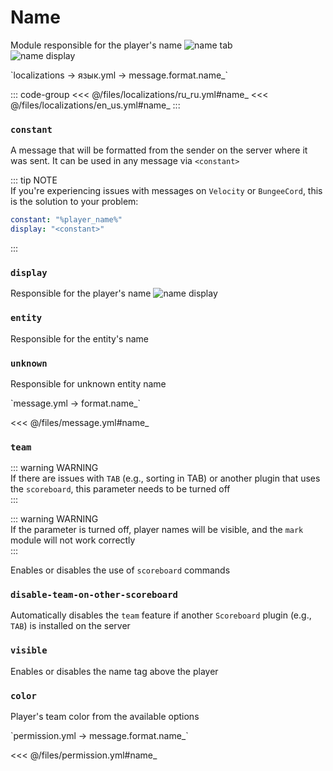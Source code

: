 # Name

Module responsible for the player's name
![name tab](/nametab.png)  
![name display](/namedisplay.png)  

[//]: # (localization)
<!--@include: @/parts/words.md#localization--> 
<!--@include: @/parts/words.md#path--> `localizations → язык.yml → message.format.name_`

<!--@include: @/parts/words.md#default--> 

::: code-group
<<< @/files/localizations/ru_ru.yml#name_
<<< @/files/localizations/en_us.yml#name_
:::

### `constant`

A message that will be formatted from the sender on the server where it was sent. It can be used in any message via `<constant>`

::: tip NOTE  
If you're experiencing issues with messages on `Velocity` or `BungeeCord`, this is the solution to your problem:

```yaml
constant: "%player_name%"
display: "<constant>"
```  
:::

### `display`

Responsible for the player's name
![name display](/namedisplay.png)

### `entity`

Responsible for the entity's name

### `unknown`

Responsible for unknown entity name

[//]: # (message.yml)
<!--@include: @/parts/words.md#setting-->
<!--@include: @/parts/words.md#path--> `message.yml → format.name_`

<!--@include: @/parts/words.md#default-->
<<< @/files/message.yml#name_

<!--@include: @/parts/enable.md-->

### `team`

::: warning WARNING  
If there are issues with `TAB` (e.g., sorting in TAB) or another plugin that uses the `scoreboard`, this parameter needs to be turned off  
:::

::: warning WARNING  
If the parameter is turned off, player names will be visible, and the `mark` module will not work correctly  
:::

Enables or disables the use of `scoreboard` commands

### `disable-team-on-other-scoreboard`

Automatically disables the `team` feature if another `Scoreboard` plugin (e.g., `TAB`) is installed on the server

### `visible`

Enables or disables the name tag above the player

### `color`

Player's team color from the available options

<!--@include: @/parts/color.md-->

[//]: # (permission.yml)
<!--@include: @/parts/words.md#permission-->
<!--@include: @/parts/words.md#path--> `permission.yml → message.format.name_`

<!--@include: @/parts/words.md#default-->
<<< @/files/permission.yml#name_

<!--@include: @/parts/permission/permissionTier3.md-->
